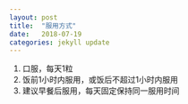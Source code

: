 ```yaml
---
layout: post
title:  "服用方式"
date:   2018-07-19
categories: jekyll update
---
```

  1. 口服，每天1粒
  2. 饭前1小时内服用，或饭后不超过1小时内服用
  3. 建议早餐后服用，每天固定保持同一服用时间
